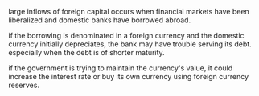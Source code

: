 large inflows of foreign capital occurs when financial markets have been liberalized and domestic banks have borrowed abroad.

if the borrowing is denominated in a foreign currency and the domestic currency initially depreciates, the bank may have trouble serving its debt.
especially when the debt is of shorter maturity.

if the government is trying to maintain the currency's value,
it could increase the interest rate or buy its own currency using foreign currency reserves.